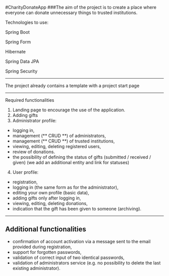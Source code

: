 #CharityDonateApp
###The aim of the project is to create a place where everyone can donate unnecessary things to trusted institutions.

Technologies to use:

Spring Boot

Spring Form

Hibernate

Spring Data JPA

Spring Security

____

The project already contains a template with a project start page
____
Required functionalities
1. Landing page to encourage the use of the application.
2. Adding gifts
3. Administrator profile:
- logging in,
- management (** CRUD **) of administrators,
- management (** CRUD **) of trusted institutions,
- viewing, editing, deleting registered users,
- review of donations.
- the possibility of defining the status of gifts (submitted / received / given)
  (we add an additional entity and link for statuses)
4. User profile:
- registration,
- logging in (the same form as for the administrator),
- editing your own profile (basic data),
- adding gifts only after logging in,
- viewing, editing, deleting donations,
- indication that the gift has been given to someone (archiving).
____
## Additional functionalities
- confirmation of account activation via a message sent to the email provided during registration,
- support for forgotten passwords,
- validation of correct input of two identical passwords,
- validation of administrators service (e.g. no possibility to delete the last existing administrator).